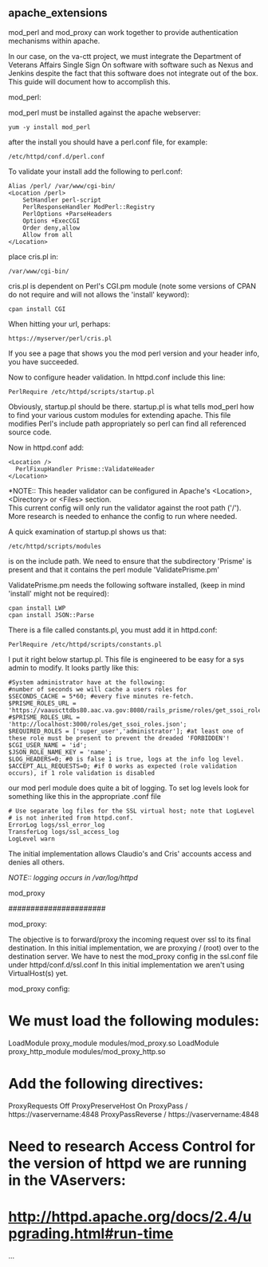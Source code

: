 ## apache_extensions 

mod_perl and mod_proxy can work together to provide authentication mechanisms 
within apache.  

In our case, on the va-ctt project, we must integrate the Department 
of Veterans Affairs Single Sign On software with software such as Nexus and Jenkins
despite the fact that this software does not integrate out of the box. 
This 
guide will document how to accomplish this.



mod_perl:


mod_perl must be installed against the apache webserver:
```
yum -y install mod_perl
```

after the install you should have a perl.conf file, 
for example:
```
/etc/httpd/conf.d/perl.conf
```



To validate your install add the following to perl.conf:


```
Alias /perl/ /var/www/cgi-bin/
<Location /perl>
    SetHandler perl-script
    PerlResponseHandler ModPerl::Registry
    PerlOptions +ParseHeaders
    Options +ExecCGI
    Order deny,allow
    Allow from all
</Location>
```



place cris.pl in:
```
/var/www/cgi-bin/
```

cris.pl is dependent on Perl's CGI.pm module (note some versions of CPAN do not require and will not allows the 'install' keyword):
```
cpan install CGI
```
When hitting your url, perhaps:
```
https://myserver/perl/cris.pl
```
If you see a page that shows you the mod perl version and your header info,
you have succeeded.



Now to configure header validation. In httpd.conf include this line:
```
PerlRequire /etc/httpd/scripts/startup.pl
```
Obviously, startup.pl should be there. startup.pl is what tells mod_perl
 how to find your various custom modules for extending apache. 
This file modifies
Perl's include path appropriately so perl can find all referenced source code.

Now in httpd.conf add:
```
<Location />
  PerlFixupHandler Prisme::ValidateHeader
</Location>
```


*NOTE::  This header validator can be configured in Apache's \<Location\>,
\<Directory\> or \<Files\> section.  
This current config will only run the validator 
against the root path ('/').  More research is needed to enhance the config to run where needed.

A quick examination of startup.pl shows us that:
```
/etc/httpd/scripts/modules
```
is on the include path.  We need to ensure that the subdirectory 'Prisme' is present
and that it contains the perl module 'ValidatePrisme.pm'

ValidatePrisme.pm needs the following software installed, (keep in mind 'install' might not be required):
```
cpan install LWP
cpan install JSON::Parse
```

There is a file called constants.pl, you must add it in httpd.conf:
```
PerlRequire /etc/httpd/scripts/constants.pl
```

I put it right below startup.pl.  This file is engineered to be easy for a sys admin to modify.
It looks partly like this:
```
#System administrator have at the following:
#number of seconds we will cache a users roles for
$SECONDS_CACHE = 5*60; #every five minutes re-fetch.
$PRISME_ROLES_URL = 'https://vaauscttdbs80.aac.va.gov:8080/rails_prisme/roles/get_ssoi_roles.json';
#$PRISME_ROLES_URL = 'http://localhost:3000/roles/get_ssoi_roles.json';
$REQUIRED_ROLES = ['super_user','administrator']; #at least one of these role must be present to prevent the dreaded 'FORBIDDEN'!
$CGI_USER_NAME = 'id';
$JSON_ROLE_NAME_KEY = 'name';
$LOG_HEADERS=0; #0 is false 1 is true, logs at the info log level.
$ACCEPT_ALL_REQUESTS=0; #if 0 works as expected (role validation occurs), if 1 role validation is disabled
```

our mod perl module does quite a bit of logging.  To set log levels look for something
like this in the appropriate .conf file
```
# Use separate log files for the SSL virtual host; note that LogLevel
# is not inherited from httpd.conf.
ErrorLog logs/ssl_error_log
TransferLog logs/ssl_access_log
LogLevel warn
```

The initial implementation allows Claudio's and Cris' accounts access and denies all
others.

*NOTE:: logging occurs in /var/log/httpd*

mod_proxy 

######################

mod_proxy:

The objective is to forward/proxy the incoming request over ssl to its final destination.
In this initial implementation, we are proxying / (root) over to the destination server.
We have to nest the mod_proxy config in the ssl.conf file under httpd/conf.d/ssl.conf
In this initial implementation we aren't using VirtualHost(s) yet.

mod_proxy config:


# We must load the following modules:
LoadModule proxy_module modules/mod_proxy.so
LoadModule proxy_http_module modules/mod_proxy_http.so

# Add the following directives:
ProxyRequests Off
ProxyPreserveHost On
ProxyPass        / https://vaservername:4848
ProxyPassReverse / https://vaservername:4848

# Need to research Access Control for the version of httpd we are running in the VAservers:
# http://httpd.apache.org/docs/2.4/upgrading.html#run-time

...


